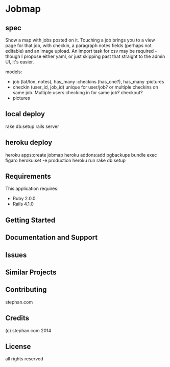 Jobmap
================

spec
----

Show a map with jobs posted on it.  Touching a job brings you to a view page for that job, with checkin, a paragraph notes fields (perhaps not editable) and an image upload.  An import task for csv may be required - though I propose either yaml, or just skipping past that straight to the admin UI, it's easier.

models:
* job (lat/lon, notes), has_many :checkins (has_one?), has_many :pictures
* checkin (user_id, job_id) unique for user/job? or multiple checkins on same job.  Multiple users checking in for same job? checkout?
* pictures 

local deploy
------------

rake db:setup
rails server

heroku deploy
-------------

heroku apps:create jobmap
heroku addons:add pgbackups
bundle exec figaro heroku:set -e production
heroku run rake db:setup

Requirements
-------------

This application requires:

- Ruby 2.0.0
- Rails 4.1.0

Getting Started
---------------

Documentation and Support
-------------------------

Issues
-------------

Similar Projects
----------------

Contributing
------------

stephan.com

Credits
-------

(c) stephan.com 2014

License
-------

all rights reserved